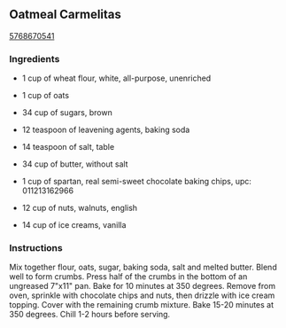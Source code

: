 ## Oatmeal Carmelitas

[5768670541](http://www.food.com/recipe/oatmeal-carmelitas-247254)

### Ingredients

 - 1 cup of wheat flour, white, all-purpose, unenriched

 - 1 cup of oats

 - 34 cup of sugars, brown

 - 12 teaspoon of leavening agents, baking soda

 - 14 teaspoon of salt, table

 - 34 cup of butter, without salt

 - 1 cup of spartan, real semi-sweet chocolate baking chips, upc: 011213162966

 - 12 cup of nuts, walnuts, english

 - 14 cup of ice creams, vanilla

### Instructions

Mix together flour, oats, sugar, baking soda, salt and melted butter. Blend well to form crumbs. Press half of the crumbs in the bottom of an ungreased 7"x11" pan. Bake for 10 minutes at 350 degrees. Remove from oven, sprinkle with chocolate chips and nuts, then drizzle with ice cream topping. Cover with the remaining crumb mixture. Bake 15-20 minutes at 350 degrees. Chill 1-2 hours before serving.